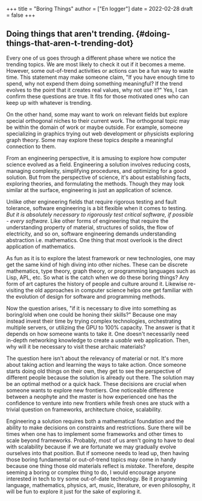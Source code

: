 +++
title = "Boring Things"
author = ["En logger"]
date = 2022-02-28
draft = false
+++

## Doing things that aren't trending. {#doing-things-that-aren-t-trending-dot}

Every one of us goes through a different phase where we notice the trending topics. We are most likely to check it out if it becomes a meme. However, some out-of-trend activities or actions can be a fun way to waste time. This statement may make someone claim, "If you have enough time to spend, why not expend them doing something meaningful? If the trend evolves to the point that it creates real values, why not use it?" Yes, I can confirm these questions are true. It fits for those motivated ones who can keep up with whatever is trending.

On the other hand, some may want to work on relevant fields but explore special orthogonal niches to their current work. The orthogonal topic may be within the domain of work or maybe outside. For example, someone specializing in graphics trying out web development or physicists exploring graph theory. Some may explore these topics despite a meaningful connection to them.

From an engineering perspective, it is amusing to explore how computer science evolved as a field. Engineering a solution involves reducing costs, managing complexity, simplifying procedures, and optimizing for a good solution. But from the perspective of science, it's about establishing facts, exploring theories, and formulating the methods. Though they may look similar at the surface, engineering is just an application of science.

Unlike other engineering fields that require rigorous testing and fault tolerance, software engineering is a bit flexible when it comes to testing. _But it is absolutely necessary to rigorously test critical software, if possible - every software_. Like other forms of engineering that require the understanding property of material, structures of solids, the flow of electricity, and so on, software engineering demands understanding abstraction i.e. mathematics. One thing that most overlook is the direct application of mathematics.

As fun as it is to explore the latest framework or new technologies, one may get the same kind of high diving into other niches. These can be discrete mathematics, type theory, graph theory, or programming languages such as Lisp, APL, etc. So what is the catch when we do these boring things? Any form of art captures the history of people and culture around it. Likewise re-visiting the old approaches in computer science helps one get familiar with the evolution of design for software and programming methods.

Now the question arises, "if it is necessary to dive into something as boring/old when one could be honing their skills?" Because one may instead invest their time by trying complex technologies, orchestrating multiple servers, or utilizing the GPU to 100% capacity. The answer is that it depends on how someone wants to take it. One doesn't necessarily need in-depth networking knowledge to create a _usable_ web application. Then, why will it be necessary to visit these archaic materials?

The question here isn't about the relevancy of material or not. It's more about taking action and learning the ways to take action. Once someone starts doing old things on their own, they get to see the perspective of different people because the solution is already out there. The solution may be an optimal method or a quick hack. These decisions are crucial when someone wants to explore new frontiers. One noticeable difference between a neophyte and the master is how experienced one has the confidence to venture into new frontiers while fresh ones are stuck with a trivial question on frameworks, architecture choice, scalability.

Engineering a solution requires both a mathematical foundation and the ability to make decisions on constraints and restrictions. Sure there will be times when one has to implement some frameworks and other times to scale beyond frameworks. Probably, most of us aren't going to have to deal with scalability because if we are fortunate we may gradually evolve ourselves into that position. But if someone needs to lead up, then having those boring fundamental or out-of-trend topics may come in handy because one thing those old materials reflect is _mistake_. Therefore, despite seeming a boring or complex thing to do, I would encourage anyone interested in tech to try some out-of-date technology. Be it programming language, mathematics, physics, art, music, literature, or even philosophy, it will be fun to explore it just for the sake of exploring it.

